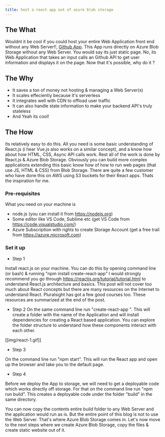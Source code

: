 ```yaml
---
title: host a react app out of azure blob storage
---
```


## The What

Wouldnt it be cool if you could host your entire Web Application front end without any Web Server!!, [Github App](https://yogimonkey.z29.web.core.windows.net/). This App runs directly on Azure Blob Storage without any Web Server. You would say its just static page. No, its Web Application that takes an input calls an Github API to get user information and displays it on the page. Now that it's possible, why do it ?

## The Why

- It saves a ton of money not hosting & managing a Web Server(s)
- It scales effeciently because it's serverless
- It integrates well with CDN to offload user traffic
- It can also handle state information to make your backend API's truly stateless
- And Yeah its cool!


## The How

Its relatively easy to do this. All you need is some basic understanding of React.js (i hear Vue.js also works on a similar concept), and a know how about how HTML, CSS, Async API calls work. Rest all of the work is done by React.js & Azure Blob Storage. Obviously you can build more complex applications extending this basic know how of how to run web pages (that use JS, HTML & CSS) from Blob Storage. There are quite a few customer who have done this on AWS using S3 buckets for their React apps. Thats the inspiration for me. 

### Pre-requisites

What you need on your machine is
- node.js (you can install it from https://nodejs.org)
- Some editor like VS Code, Sublime etc (get VS Code from https://code.visualstudio.com/)
- Azure Subscription with rights to create Storage Account (get a free trail from https://azure.microsoft.com)

### Set it up

- Step 1

Install react.js on your machine. You can do this by opening command line (or bash) & running "npm install create-react-app"
I would strongly recommend you go through https://reactjs.org/tutorial/tutorial.html to understand React.js architecture and basics. This post will not cover too much about React concepts but there are many resources on the Internet to understand React. Pluralsight has got a few good courses too. These resources are summarized at the end of the post.

- Step 2
On the same command line run "create-react-app <myappname>". This will create a folder with the name of the Application and will install dependencies for creating a React based application. You can explore the folder structure to understand how these components interact with each other.

[[img/react-1.gif]]

- Step 3

On the command line run "npm start". This will run the React app and open up the browser and take you to the default page.

- Step 4

Before we deploy the App to storage, we will need to get a deployable code which works directly off storage. For that on the command line run "npm run build". This creates a deployable code under the folder "build" in the same directory.

You can now copy the contents entire build folder to any Web Server and the application would run as is. But the entire point of this blog is not to use the Web Server. That's where Azure Blob Storage comes in. Let's now move to the next steps where we create Azure Blob Storage, copy the files & create static website out of it.





